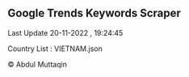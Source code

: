 

## Google Trends Keywords Scraper 
 
Last Update 20-11-2022 , 19:24:45

Country List :
VIETNAM.json



© Abdul Muttaqin 
